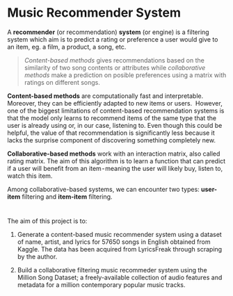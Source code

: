 # Music Recommender System

A **recommender** (or recommendation) **system** (or engine) is a filtering system which aim is to predict a rating or preference a user would give to an item, eg. a film, a product, a song, etc.
  

> *Content-based methods* gives recommendations based on the similarity of two song contents or attributes while 
> *collaborative methods* make a prediction on posible preferences using a matrix with ratings on different songs.

**Content-based methods** are computationally fast and interpretable. Moreover, they can be efficiently adapted to new items or users. 
However, one of the biggest limitations of content-based recommendation systems is that the model only learns to recommend items of the same type that the user is already using or, in our case, listening to. Even though this could be helpful, the value of that recommendation is significantly less because it lacks the surprise component of discovering something completely new.

**Collaborative-based methods** work with an interaction matrix, also called rating matrix. The aim of this algorithm is to learn a function that can predict if a user will benefit from an item - meaning the user will likely buy, listen to, watch this item.

Among collaborative-based systems, we can encounter two types: **user-item** filtering and **item-item** filtering. 

#

The aim of this project is to:

1) Generate a content-based music recommender system using a dataset of name, artist, and lyrics for 57650 songs in English obtained from Kaggle. The data has been acquired from LyricsFreak through scraping by the author.

2) Build a collaborative filtering music recommeder system using the Million Song Dataset; a freely-available collection of audio features and metadata for a million contemporary popular music tracks.
